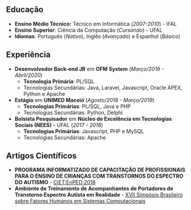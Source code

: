 ## Educação
* **Ensino Médio Técnico:** Técnico em Informática (*2007-2010*) - IFAL
* **Ensino Superior**: Ciência da Computação (*Cursando*) - UFAL
* **Idiomas**: Português (*Nativo*), Inglês (*Avançado*) e Espanhol (*Básico*)

## Experiência
* **Desenvolvedor Back-end JR** em **OFM System** (*Março/2019 - Abril/2020*)
    * **Tecnologia Primária**: PL/SQL
    * Tecnologias Secundárias: Java, Laravel, Javascript, Oracle APEX, Python e Apache
* **Estágio** em **UNIMED Maceió** (*Agosto/2018 - Março/2019*)
    * **Tecnologias Primárias**: PL/SQL, Java e PHP
    * Tecnologias Secundárias: Python, Delphi
* **Bolsista Pesquisador** em **Núcleo de Excelência em Tecnologias Sociais (NEES)** - UFAL (*2017 - 2018*)
    * **Tecnologias Primárias**: Javascript, PHP e MySQL
    * Tecnologias Secundárias: Apache

## Artigos Científicos
* **PROGRAMA INFORMATIZADO DE CAPACITAÇÃO DE PROFISSIONAIS PARA O ENSINO DE CRIANÇAS COM TRANSTORNOS DO ESPECTRO DO AUTISMO** - [CIET:EnPED:2018](https://cietenped.ufscar.br/submissao/index.php/2018/article/view/503)
* **Ambiente de Treinamento de Acompanhantes de Portadores de Transtorno Espectro Autista em Realidade** - [XVII Simpósio Brasileiro sobre Fatores Humanos em Sistemas Computacionais](https://sol.sbc.org.br/index.php/ihc_estendido/article/view/4184)
